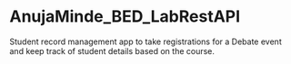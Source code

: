 # AnujaMinde_BED_LabRestAPI
Student record management app to take registrations for a Debate event and keep track of student details based on the course.
